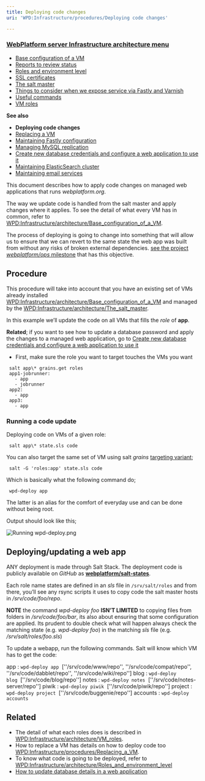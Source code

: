 ```yaml
---
title: Deploying code changes
uri: 'WPD:Infrastructure/procedures/Deploying code changes'

---
```

### <span>[WebPlatform server Infrastructure architecture menu](/WPD:Infrastructure/architecture)</span>

-   [Base configuration of a VM](/WPD:Infrastructure/architecture/Base_configuration_of_a_VM)
-   [Reports to review status](/WPD:Infrastructure/architecture/Reports_to_review_status)
-   [Roles and environment level](/WPD:Infrastructure/architecture/Roles_and_environment_level)
-   [SSL certificates](/WPD:Infrastructure/architecture/SSL_certificates)
-   [The salt master](/WPD:Infrastructure/architecture/The_salt_master)
-   [Things to consider when we expose service via Fastly and Varnish](/WPD:Infrastructure/architecture/Things_to_consider_when_we_expose_service_via_Fastly_and_Varnish)
-   [Useful commands](/WPD:Infrastructure/architecture/Useful_commands)
-   [VM roles](/WPD:Infrastructure/architecture/VM_roles)

**See also**

-   **Deploying code changes**
-   [Replacing a VM](/WPD:Infrastructure/procedures/Replacing_a_VM)
-   [Maintaining Fastly configuration](/WPD:Infrastructure/procedures/Maintaining_Varnish_or_Fastly_configuration)
-   [Managing MySQL replication](/WPD:Infrastructure/procedures/Managing_MySQL_replication)
-   [Create new database credentials and configure a web application to use it](/WPD:Infrastructure/procedures/Create_new_database_credentials_configure_a_web_application_to_use_it)
-   [Maintaining ElasticSearch cluster](/WPD:Infrastructure/procedures/Maintaining_ElasticSearch_cluster)
-   [Maintaining email services](/WPD:Infrastructure/procedures/Maintaining_email_services)

This document describes how to apply code changes on managed web applications that runs *webplatform.org*.

The way we update code is handled from the salt master and apply changes where it applies. To see the detail of what every VM has in common, refer to [WPD:Infrastructure/architecture/Base\_configuration\_of\_a\_VM](/WPD:Infrastructure/architecture/Base_configuration_of_a_VM).

The process of deploying is going to change into something that will allow us to ensure that we can revert to the same state the web app was built from without any risks of broken external dependencies. [see the project *webplatform/ops* milestone](https://github.com/webplatform/ops/issues?milestone=1) that has this objective.

## <span>Procedure</span>

This procedure will take into account that you have an existing set of VMs already installed [WPD:Infrastructure/architecture/Base\_configuration\_of\_a\_VM](/WPD:Infrastructure/architecture/Base_configuration_of_a_VM) and managed by the [WPD:Infrastructure/architecture/The\_salt\_master](/WPD:Infrastructure/architecture/The_salt_master).

In this example we’ll update the code on all VMs that fills the *role* of **app**.

**Related**; if you want to see how to update a database password and apply the changes to a managed web application, go to [Create new database credentials and configure a web application to use it](/WPD:Infrastructure/procedures/Create_new_database_credentials_configure_a_web_application_to_use_it)

-   First, make sure the role you want to target touches the VMs you want

<!-- -->

     salt app\* grains.get roles
     app1-jobrunner:
       - app
       - jobrunner
     app2:
       - app
     app3:
       - app

### <span>Running a code update</span>

Deploying code on VMs of a given role:

     salt app\* state.sls code

You can also target the same set of VM using salt *grains* [targeting variant](http://docs.saltstack.com/en/latest/topics/targeting/grains.html);

     salt -G 'roles:app' state.sls code

Which is basically what the following command do;

     wpd-deploy app

The latter is an alias for the comfort of everyday use and can be done without being root.

Output should look like this;

![Running wpd-deploy.png](/WPD/assets/public/0/0d/Running_wpd-deploy.png)

## <span>Deploying/updating a web app</span>

ANY deployment is made through Salt Stack. The deployment code is publicly available on *GitHub* as [**webplatform/salt-states**](https://github.com/webplatform/salt-states).

Each role name states are defined in an *sls* file in `/srv/salt/roles` and from there, you’ll see any rsync scripts it uses to copy code the salt master hosts in */srv/code/foo/repo*.

**NOTE** the command *wpd-deploy foo* **ISN’T LIMITED** to copying files from folders in */srv/code/foo/bar*, its also about ensuring that some configuration are applied. Its prudent to double check what will happen always check the matching state (e.g. *wpd-deploy foo*) in the matching *sls* file (e.g. */srv/salt/roles/foo.sls*)

To update a webapp, run the following commands. Salt will know which VM has to get the code:

app
:   `wpd-deploy app`  [''/srv/code/www/repo'', ''/srv/code/compat/repo'', ''/srv/code/dabblet/repo'', ''/srv/code/wiki/repo'']
blog
:   `wpd-deploy blog`  [''/srv/code/blog/repo'']
notes
:   `wpd-deploy notes`  [''/srv/code/notes-server/repo'']
piwik
:   `wpd-deploy piwik`  [''/srv/code/piwik/repo'']
project
:   `wpd-deploy project`  [''/srv/code/buggenie/repo'']
accounts
:   `wpd-deploy accounts`

## <span>Related</span>

-   The detail of what each roles does is described in [WPD:Infrastructure/architecture/VM\_roles](/WPD:Infrastructure/architecture/VM_roles).
-   How to replace a VM has details on how to deploy code too [WPD:Infrastructure/procedures/Replacing\_a\_VM](/WPD:Infrastructure/procedures/Replacing_a_VM).
-   To know what code is going to be deployed, refer to [WPD:Infrastructure/architecture/Roles\_and\_environment\_level](/WPD:Infrastructure/architecture/Roles_and_environment_level)
-   [How to update database details in a web application](/WPD:Infrastructure/architecture/Useful_commands#Create_a_database.2C_a_user.2C_set_new_privileges_and_update_a_web_application)
